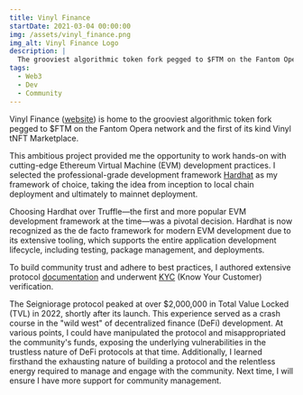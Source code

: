 ```yaml
---
title: Vinyl Finance
startDate: 2021-03-04 00:00:00
img: /assets/vinyl_finance.png
img_alt: Vinyl Finance Logo
description: |
  The grooviest algorithmic token fork pegged to $FTM on the Fantom Opera network and the first of its kind Vinyl tNFT Marketplace
tags:
  - Web3
  - Dev
  - Community
---
```


Vinyl Finance ([website](https://www.vinylfinance.xyz/)) is home to the grooviest algorithmic token fork pegged to $FTM on the Fantom Opera network and the first of its kind Vinyl tNFT Marketplace.

This ambitious project provided me the opportunity to work hands-on with cutting-edge Ethereum Virtual Machine (EVM) development practices. I selected the professional-grade development framework [Hardhat](https://hardhat.org/) as my framework of choice, taking the idea from inception to local chain deployment and ultimately to mainnet deployment.

Choosing Hardhat over Truffle—the first and more popular EVM development framework at the time—was a pivotal decision. Hardhat is now recognized as the de facto framework for modern EVM development due to its extensive tooling, which supports the entire application development lifecycle, including testing, package management, and deployments.

To build community trust and adhere to best practices, I authored extensive protocol [documentation](https://vinyl-finance.github.io/vinylfinance-docs/docs/welcome) and underwent [KYC](https://vinyl-finance.github.io/vinylfinance-docs/docs/security/kyc) (Know Your Customer) verification.

The Seigniorage protocol peaked at over $2,000,000 in Total Value Locked (TVL) in 2022, shortly after its launch. This experience served as a crash course in the "wild west" of decentralized finance (DeFi) development. At various points, I could have manipulated the protocol and misappropriated the community's funds, exposing the underlying vulnerabilities in the trustless nature of DeFi protocols at that time. Additionally, I learned firsthand the exhausting nature of building a protocol and the relentless energy required to manage and engage with the community. Next time, I will ensure I have more support for community management.
